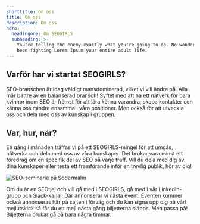 ```yaml
---
shorttitle: Om oss
title: Om oss
description: Om oss
hero:
  headingone: Om SEOGIRLS
  subheading: >-
    You're telling the enemy exactly what you're going to do. No wonder you've
    been fighting Lorem Ipsum your entire adult life.
---
```

## Varför har vi startat SEOGIRLS?

SEO-branschen är idag väldigt mansdominerad, vilket vi vill ändra på. Alla mår bättre av en balanserad bransch! Syftet med att ha ett nätverk för bara kvinnor inom SEO är främst för att lära känna varandra, skapa kontakter och känna oss mindre ensamma i våra positioner. Men också för att utveckla oss och dela med oss av kunskap i gruppen.

## Var, hur, när?

En gång i månaden träffas vi på ett SEOGIRLS-mingel för att umgås, nätverka och dela med oss av våra kunskaper. Det brukar vara minst ett föredrag om en specifik del av SEO på varje träff. Vill du dela med dig av dina kunskaper eller testa ett framförande inför en trevlig publik, hör av dig!

![SEO-seminarie på Södermalm](/assets/jon-flobrant-bk2nx6uejnc-unsplash.jpg "SEO-seminarie på Södermalm")

Om du är en SEOtjej och vill gå med i SEOGIRLS, gå med i vår LinkedIn-grupp och Slack-kanal! Där annonserar vi nästa event. Eventen kommer också annonseras här på sajten i förväg och du kan signa upp dig på vårt mejlutskick så får du ett mejl nästa gång biljetterna släpps. Men passa på! Biljetterna brukar gå på bara några timmar.
